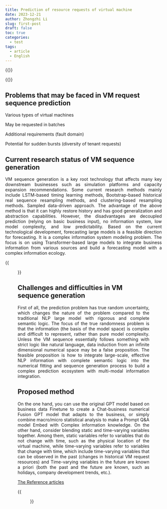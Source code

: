 ```yaml
---
title: Prediction of resource requests of virtual machine
date: 2023-12-21
author: Zhongzhi Li
slug: first-post
draft: false
toc: true
categories:
  - test
tags:
  - article
  - English
---
```


{{<block class="reminder">}}

{{<end>}}

## Problems that may be faced in VM request sequence prediction
Various types of virtual machines

May be requested in batches

Additional requirements (fault domain)

Potential for sudden bursts (diversity of tenant requests)

## Current research status of VM sequence generation

<p style="text-align: justify;">VM sequence generation is a key root technology that affects many key downstream businesses such as simulation platforms and capacity expansion recommendations. Some current research methods mainly include LSTM-based timing learning methods, Bootstrap-based historical real sequence resampling methods, and clustering-based resampling methods. Sampled data-driven approach. The advantage of the above method is that it can highly restore history and has good generalization and abstraction capabilities. However, the disadvantages are decoupled prediction (relying on basic business input), no information system, low model complexity, and low predictability. Based on the current technological development, forecasting large models is a feasible direction for forecasting. It is a complex information system modeling problem. The focus is on using Transformer-based large models to integrate business information from various sources and build a forecasting model with a complex information ecology.</p>

{{<figure src="https://raw.githubusercontent.com/zhongzhili/zhongzhili.github.io/master/content/en/fig/20231221-1.png" width="600">}}

## Challenges and difficulties in VM sequence generation

<p style="text-align: justify;">First of all, the prediction problem has true random uncertainty, which changes the nature of the problem compared to the traditional NLP large model with rigorous and complete semantic logic. The focus of the true randomness problem is that the information (the basis of the model space) is complex and difficult to represent, rather than pure model complexity. Unless the VM sequence essentially follows something with strict logic like natural language, data induction from an infinite dimensional numerical space may be a false proposition. The feasible proposition is how to integrate large-scale, effective NLP information with complete semantic logic into the numerical fitting and sequence generation process to build a complex prediction ecosystem with multi-modal information integration.</p>

## Proposed method

<p style="text-align: justify;">On the one hand, you can use the original GPT model based on business data Finetune to create a Chat-business numerical Fusion GPT model that adapts to the business, or simply combine macro/micro statistical analysis to make a Prompt Q&A model Embed with Complex information knowledge. On the other hand, consider blending static and time-varying variables together. Among them, static variables refer to variables that do not change with time, such as the physical location of the virtual machine, while time-varying variables refer to variables that change with time, which include time-varying variables that can be observed in the past (changes in historical VM request resources) and Time-varying variables in the future are known a priori (both the past and the future are known, such as holidays, company development trends, etc.).</p>

[The Reference articles](https://pdf.sciencedirectassets.com/271676/1-s2.0-S0169207021X00040/1-s2.0-S0169207021000637/main.pdf?X-Amz-Security-Token=IQoJb3JpZ2luX2VjEIX%2F%2F%2F%2F%2F%2F%2F%2F%2F%2FwEaCXVzLWVhc3QtMSJIMEYCIQDDXCMeqQll%2B7Vuaqsipg0SGThZZZEtPmJU%2BzQnG7tiNAIhAKiQhOFj74d5GCe2jeczOZw0yJrvU7WBF95Y3qJkyv2cKrsFCP7%2F%2F%2F%2F%2F%2F%2F%2F%2F%2FwEQBRoMMDU5MDAzNTQ2ODY1IgzPxnG7W16IyqyQqXwqjwXkyW%2FyQxoLma8YUgxHes4Bi3k69M%2FS9QkabpMg8N%2F4dk5lCThiQuyns1QqF%2BvG%2Bmz3h0B3MgtJaA4PFxwKe5DjohvUTawG8EzPb93Wsmicmw0C6nUWZDEkciFCaphYKXWIF50xxCCY%2Fm0fxDRVhH8gKxTNXVXu0rkKY9MELBpz0E46HrquO1fqetTVPLLd%2F2vi5nn1nen0rIHtIuaRM0Oyyv84ejmcRwPEx2rNo74VZqih%2FuK96KgQTB7BCHPSy3ZxAybWFLapFhG8ISWytpDQ36gkYmNMxssdXQmkUbM%2FU9NRKOJF8BDqrpVbnvWDTA8gTOtMNrbtX0v3igCke2mJEhUy%2FRaqhFUNKCnfmUKdFX9zgdwQYXC273GUoIo8WJUAcB50mRCdPPvSB6LWUiGEzsndeyPXJdUHcdp9YkO3CcIcdF8Q9vTNQh%2FKpbn2aVkig9ZgKt5izHom5ItMGOIJb6RrHo8QuULy%2BM%2FC76cKRQEIXfjwpERGqxSCRGvFfA3anHlxZ828j3G0E5dKuybCXRng4prBAxY6OypXP%2FTrMbpJk9DfzkmGwBCsD3TjkoiI1N5h1236W9MA9TDgWE4RH7I5vQLWx%2FohXsntZBdCzs%2BIUio4RM97o3s%2FJsoHhqY4HfGXwiKf0MnPI8dDP39EI8xDDoFFWSKNf2x0CN%2FUuArbXIBcRfrhSxnbEo6CFokRxR56dj0VgsbvRAfjoqBsIEef4CksgRtdx7niDBkpAaFN6m%2BGSQIRmOOTj5HwWIu9GTcX7I7ohMVSGob0E6skhWjqOCIzzQQC41vMRA9ZXf10w237DGy%2FfKHTWS1AOWULNoQzvHGhK9GcaPoGJM5Cuu%2BQrzN3By4VgJMuZKn8MKuFj6wGOrABKJn3oTnBoS1PSNaaYHfz37r7gjqsI5LbjXGLCsRvPdltO8fwbz6Q9LCxAg0VskAx%2BMTUTRCS8XXRfOfqZOhkDBHJZbnPEu%2FUCdaCmI1OhbEriaG49MSbNbSUpI7HhBUfA32yHGYTx4c67ag4PYry%2BlXBGywxISVa7kKoslgJ60IzAxpTt5a6zqu%2FpKqgCpaJR4EcfQ1%2BeKNCK47PHKgKcQnUZ6hxHAVsLWawZE2aGMo%3D&X-Amz-Algorithm=AWS4-HMAC-SHA256&X-Amz-Date=20231221T060953Z&X-Amz-SignedHeaders=host&X-Amz-Expires=300&X-Amz-Credential=ASIAQ3PHCVTYVNXP4ZEE%2F20231221%2Fus-east-1%2Fs3%2Faws4_request&X-Amz-Signature=c0699eac7d0f60393d1fd20b265bb9c2e8b9d916a036e0edada26f5f3a2af913&hash=3bc8c357ff0ae5c68b784f5b76e7d5f9b058e79fef7f9240b97564e7671e33a8&host=68042c943591013ac2b2430a89b270f6af2c76d8dfd086a07176afe7c76c2c61&pii=S0169207021000637&tid=spdf-3c186525-db41-4667-b9fb-e254c91bf56d&sid=e462ebf375e077433c6833452f3df358528egxrqa&type=client&tsoh=d3d3LnNjaWVuY2VkaXJlY3QuY29t&ua=0e0b5e52590504515654&rr=838df5726a735dea&cc=hk)

{{<figure src="https://raw.githubusercontent.com/zhongzhili/zhongzhili.github.io/master/content/en/fig/20231221-2.png" width="600">}}








